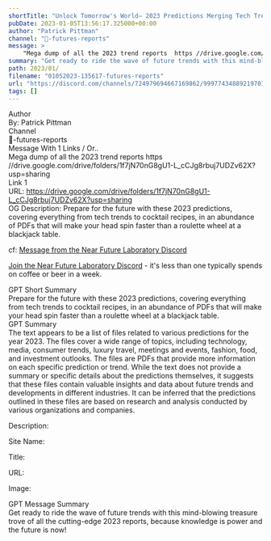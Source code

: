 ```yaml
---
shortTitle: "Unlock Tomorrow's World— 2023 Predictions Merging Tech Trends to Cocktail Recipes for an Immersive Future"
pubDate: 2023-01-05T13:56:17.325000+00:00
author: "Patrick Pittman"
channel: "🌟-futures-reports"
message: >
    "Mega dump of all the 2023 trend reports  https //drive.google.com/drive/folders/1f7jN70nG8gU1-L_cCJg8rbuj7UDZv62X?usp=sharing"
summary: "Get ready to ride the wave of future trends with this mind-blowing treasure trove of all the cutting-edge 2023 reports, because knowledge is power and the future is now!"
path: 2023/01/
filename: "01052023-135617-futures-reports"
url: "https://discord.com/channels/724979694667169862/999774348892197017/1060557353700835338"
tags: []
---
```

<div class="metadata-title-header pt-3 pb-3 pl-2">Author</div>    
<div class="bg-gray-200 p-4 rounded-md mb-4">   
By: Patrick Pittman
</div>

<div class="metadata-title-header pt-3 pb-3 pl-2">Channel</div>    
<div class="bg-gray-200 p-4 rounded-md mb-4">   
🌟-futures-reports</span>
</div>

<div class="metadata-title-header pt-3 pb-3 pl-2">Message  With 1 Links / Or..</div>    
<div class="human-content-container">  



<div class="mb-4" style="font-family: var(--font-family-peak);">Mega dump of all the 2023 trend reports  https //drive.google.com/drive/folders/1f7jN70nG8gU1-L_cCJg8rbuj7UDZv62X?usp=sharing</div>

<div class="">Link 1</div> 
<div class="">URL: <a href="https://drive.google.com/drive/folders/1f7jN70nG8gU1-L_cCJg8rbuj7UDZv62X?usp=sharing">https://drive.google.com/drive/folders/1f7jN70nG8gU1-L_cCJg8rbuj7UDZv62X?usp=sharing</a></div>
OG Description:   <!-- Example: Display each item in a paragraph -->
Prepare for the future with these 2023 predictions, covering everything from tech trends to cocktail recipes, in an abundance of PDFs that will make your head spin faster than a roulette wheel at a blackjack table.



<!-- 
URL: https://drive.google.com/drive/folders/1f7jN70nG8gU1-L_cCJg8rbuj7UDZv62X?usp=sharing
Description 
 -->
</div>



cf: <a href="">Message from the Near Future Laboratory Discord</a>

<a href="">Join the Near Future Laboratory Discord</a> - it's less than one typically spends on coffee or beer in a week. 



<div class="metadata-title-header pt-3 pb-3 pl-2">GPT Short Summary</div>
<div class="robot-content-container">
Prepare for the future with these 2023 predictions, covering everything from tech trends to cocktail recipes, in an abundance of PDFs that will make your head spin faster than a roulette wheel at a blackjack table.
</div>

<div class="metadata-title-header pt-3 pb-3 pl-2">GPT Summary</div>
<div class="robot-content-container">
The text appears to be a list of files related to various predictions for the year 2023. The files cover a wide range of topics, including technology, media, consumer trends, luxury travel, meetings and events, fashion, food, and investment outlooks. The files are PDFs that provide more information on each specific prediction or trend. While the text does not provide a summary or specific details about the predictions themselves, it suggests that these files contain valuable insights and data about future trends and developments in different industries. It can be inferred that the predictions outlined in these files are based on research and analysis conducted by various organizations and companies.
</div>

<!-- Summary:  2023 Predictions - Google Drive . JavaScript must be enabled to use Google DriveLearn more about Google Drive's features . Use the weekly Newsquiz to test your knowledge of the latest developments in the newsquiz . -->

<!-- [] -->

<!-- <div class="bg-gray-400"> {} </div> -->

Description: 

Site Name: 

Title: 

URL: 

Image: <img src="" width="" height=""/>




<div class="metadata-title-header pt-3 pb-3 pl-2">GPT Message Summary</div>    
<div class="robot-content-container">
Get ready to ride the wave of future trends with this mind-blowing treasure trove of all the cutting-edge 2023 reports, because knowledge is power and the future is now!
</div>
</div>